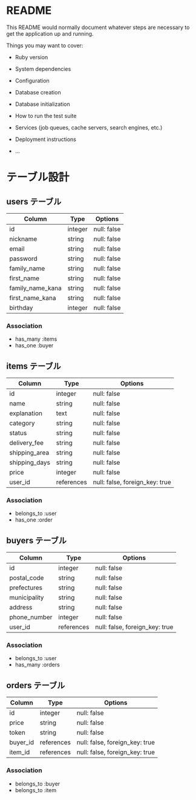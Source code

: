 # README

This README would normally document whatever steps are necessary to get the
application up and running.

Things you may want to cover:

* Ruby version

* System dependencies

* Configuration

* Database creation

* Database initialization

* How to run the test suite

* Services (job queues, cache servers, search engines, etc.)

* Deployment instructions

* ...


# テーブル設計

## users テーブル

| Column           | Type    | Options     |
| ---------------- | ------- | ----------- |
| id               | integer | null: false |
| nickname         | string  | null: false |
| email            | string  | null: false |
| password         | string  | null: false |
| family_name      | string  | null: false |
| first_name       | string  | null: false |
| family_name_kana | string  | null: false |
| first_name_kana  | string  | null: false |
| birthday         | integer | null: false |

### Association

- has_many :items
- has_one  :buyer

## items テーブル

| Column        | Type       | Options                        |
| ------------- | ---------- | ------------------------------ |
| id            | integer    | null: false                    |
| name          | string     | null: false                    |
| explanation   | text       | null: false                    |
| category      | string     | null: false                    |
| status        | string     | null: false                    |
| delivery_fee  | string     | null: false                    |
| shipping_area | string     | null: false                    |
| shipping_days | string     | null: false                    |
| price         | integer    | null: false                    |
| user_id       | references | null: false, foreign_key: true |

### Association

- belongs_to :user
- has_one    :order

## buyers テーブル

| Column       | Type       | Options                        |
| ------------ | ---------- | ------------------------------ |
| id           | integer    | null: false                    |
| postal_code  | string     | null: false                    |
| prefectures  | string     | null: false                    |
| municipality | string     | null: false                    |
| address      | string     | null: false                    |
| phone_number | integer    | null: false                    |
| user_id      | references | null: false, foreign_key: true |


### Association

- belongs_to :user
- has_many   :orders

## orders テーブル

| Column   | Type       | Options                        |
| -------- | ---------- | ------------------------------ |
| id       | integer    | null: false                    |
| price    | string     | null: false                    |
| token    | string     | null: false                    |
| buyer_id | references | null: false, foreign_key: true |
| item_id  | references | null: false, foreign_key: true |

### Association

- belongs_to :buyer
- belongs_to :item